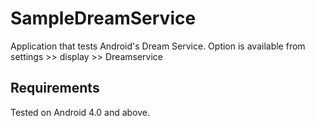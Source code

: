 # SampleDreamService
Application that tests Android's Dream Service. Option is available from settings >> display >> Dreamservice
## Requirements
Tested on Android 4.0 and above.
